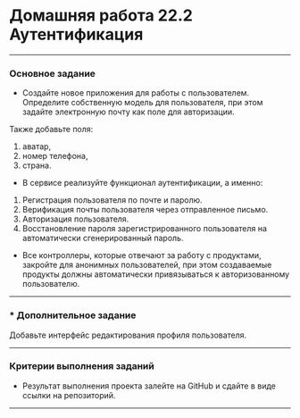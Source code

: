 # Домашняя работа 22.2 Аутентификация
_____
### Основное задание
* Создайте новое приложения для работы с пользователем. 
Определите собственную модель для пользователя, при этом задайте электронную почту как поле для авторизации.

  
Также добавьте поля:

1. аватар,
2. номер телефона,
3. страна.


* В сервисе реализуйте функционал аутентификации, а именно:

1. Регистрация пользователя по почте и паролю.
2. Верификация почты пользователя через отправленное письмо.
3. Авторизация пользователя.
4. Восстановление пароля зарегистрированного пользователя на автоматически сгенерированный пароль.

* Все контроллеры, которые отвечают за работу с продуктами, закройте для анонимных пользователей, 
при этом создаваемые продукты должны автоматически привязываться к авторизованному пользователю.
_____

### * Дополнительное задание

Добавьте интерфейс редактирования профиля пользователя.
______

### Критерии выполнения заданий

* Результат выполнения проекта залейте на GitHub и сдайте в виде ссылки на репозиторий.

______